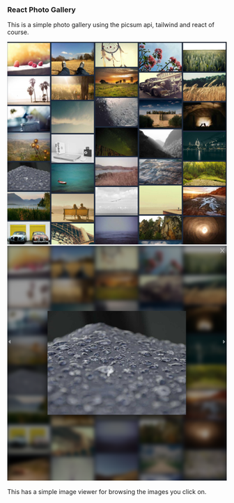 ### React Photo Gallery

This is a simple photo gallery using the picsum api, tailwind and react of course.

![react photo gallery showcase 1](showcase1.png) 
![react photo gallery showcase 2](showcase2.png) 

This has a simple image viewer for browsing the images you click on.
